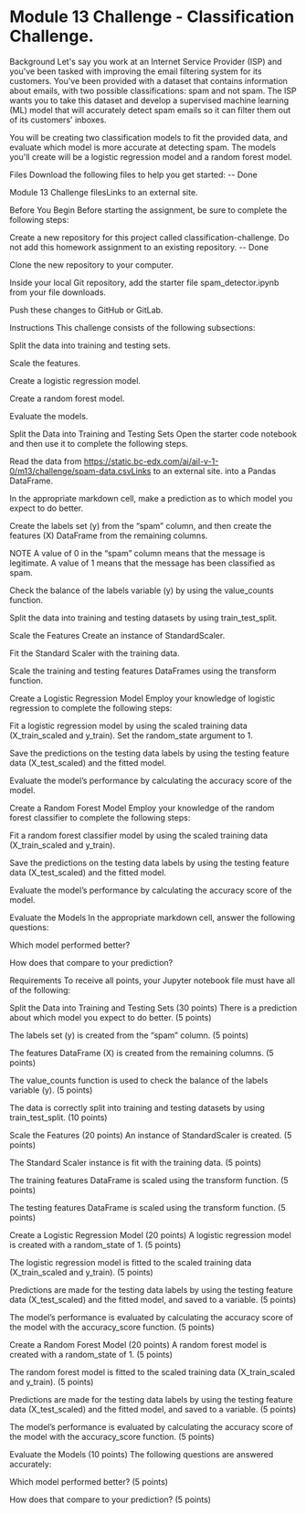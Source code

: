 # Module 13 Challenge - Classification Challenge. 

Background
Let's say you work at an Internet Service Provider (ISP) and you've been tasked with improving the email filtering system for its customers. You've been provided with a dataset that contains information about emails, with two possible classifications: spam and not spam. The ISP wants you to take this dataset and develop a supervised machine learning (ML) model that will accurately detect spam emails so it can filter them out of its customers' inboxes.

You will be creating two classification models to fit the provided data, and evaluate which model is more accurate at detecting spam. The models you'll create will be a logistic regression model and a random forest model.

Files
Download the following files to help you get started: -- Done

Module 13 Challenge filesLinks to an external site.

Before You Begin
Before starting the assignment, be sure to complete the following steps:

Create a new repository for this project called classification-challenge. Do not add this homework assignment to an existing repository.  -- Done

Clone the new repository to your computer.

Inside your local Git repository, add the starter file spam_detector.ipynb from your file downloads.

Push these changes to GitHub or GitLab.

Instructions
This challenge consists of the following subsections:

Split the data into training and testing sets.

Scale the features.

Create a logistic regression model.

Create a random forest model.

Evaluate the models.

Split the Data into Training and Testing Sets
Open the starter code notebook and then use it to complete the following steps.

Read the data from https://static.bc-edx.com/ai/ail-v-1-0/m13/challenge/spam-data.csvLinks to an external site. into a Pandas DataFrame.

In the appropriate markdown cell, make a prediction as to which model you expect to do better.

Create the labels set (y) from the “spam” column, and then create the features (X) DataFrame from the remaining columns.

NOTE
A value of 0 in the “spam” column means that the message is legitimate. A value of 1 means that the message has been classified as spam.

Check the balance of the labels variable (y) by using the value_counts function.

Split the data into training and testing datasets by using train_test_split.

Scale the Features
Create an instance of StandardScaler.

Fit the Standard Scaler with the training data.

Scale the training and testing features DataFrames using the transform function.

Create a Logistic Regression Model
Employ your knowledge of logistic regression to complete the following steps:

Fit a logistic regression model by using the scaled training data (X_train_scaled and y_train). Set the random_state argument to 1.

Save the predictions on the testing data labels by using the testing feature data (X_test_scaled) and the fitted model.

Evaluate the model’s performance by calculating the accuracy score of the model.

Create a Random Forest Model
Employ your knowledge of the random forest classifier to complete the following steps:

Fit a random forest classifier model by using the scaled training data (X_train_scaled and y_train).

Save the predictions on the testing data labels by using the testing feature data (X_test_scaled) and the fitted model.

Evaluate the model’s performance by calculating the accuracy score of the model.

Evaluate the Models
In the appropriate markdown cell, answer the following questions:

Which model performed better?

How does that compare to your prediction?

Requirements
To receive all points, your Jupyter notebook file must have all of the following:

Split the Data into Training and Testing Sets (30 points)
There is a prediction about which model you expect to do better. (5 points)

The labels set (y) is created from the “spam” column. (5 points)

The features DataFrame (X) is created from the remaining columns. (5 points)

The value_counts function is used to check the balance of the labels variable (y). (5 points)

The data is correctly split into training and testing datasets by using train_test_split. (10 points)

Scale the Features (20 points)
An instance of StandardScaler is created. (5 points)

The Standard Scaler instance is fit with the training data. (5 points)

The training features DataFrame is scaled using the transform function. (5 points)

The testing features DataFrame is scaled using the transform function. (5 points)

Create a Logistic Regression Model (20 points)
A logistic regression model is created with a random_state of 1. (5 points)

The logistic regression model is fitted to the scaled training data (X_train_scaled and y_train). (5 points)

Predictions are made for the testing data labels by using the testing feature data (X_test_scaled) and the fitted model, and saved to a variable. (5 points)

The model’s performance is evaluated by calculating the accuracy score of the model with the accuracy_score function. (5 points)

Create a Random Forest Model (20 points)
A random forest model is created with a random_state of 1. (5 points)

The random forest model is fitted to the scaled training data (X_train_scaled and y_train). (5 points)

Predictions are made for the testing data labels by using the testing feature data (X_test_scaled) and the fitted model, and saved to a variable. (5 points)

The model’s performance is evaluated by calculating the accuracy score of the model with the accuracy_score function. (5 points)

Evaluate the Models (10 points)
The following questions are answered accurately:

Which model performed better? (5 points)

How does that compare to your prediction? (5 points)


